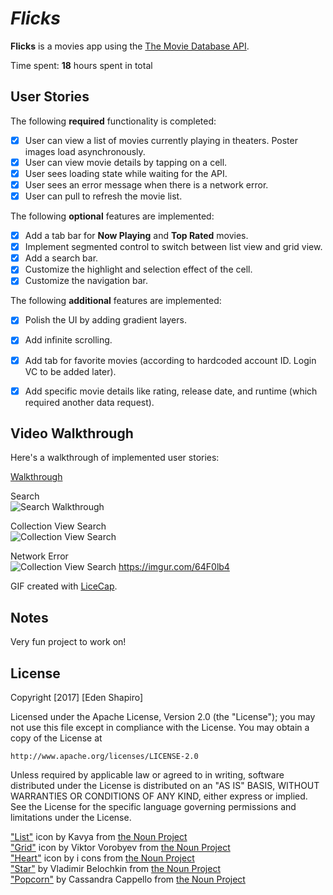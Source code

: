 # *Flicks*

**Flicks** is a movies app using the [The Movie Database API](http://docs.themoviedb.apiary.io/#).

Time spent: **18** hours spent in total

## User Stories

The following **required** functionality is completed:

- [x] User can view a list of movies currently playing in theaters. Poster images load asynchronously.
- [x] User can view movie details by tapping on a cell.
- [x] User sees loading state while waiting for the API.
- [x] User sees an error message when there is a network error.
- [x] User can pull to refresh the movie list.

The following **optional** features are implemented:

- [x] Add a tab bar for **Now Playing** and **Top Rated** movies.
- [x] Implement segmented control to switch between list view and grid view.
- [x] Add a search bar.
- [x] Customize the highlight and selection effect of the cell.
- [x] Customize the navigation bar.

The following **additional** features are implemented:

- [x] Polish the UI by adding gradient layers.
- [x] Add infinite scrolling.
- [x] Add tab for favorite movies (according to hardcoded account ID. Login VC to be added later).
- [x] Add specific movie details like rating, release date, and runtime (which required another data request).



## Video Walkthrough

Here's a walkthrough of implemented user stories:

[Walkthrough](https://media.giphy.com/media/3ov9k8WHofhiIJZ0HK/giphy.gif)

Search  
<img src='https://i.imgur.com/5fQTMRg.gif' title='Search Walkthrough' width='' alt='Search Walkthrough' />

Collection View Search  
<img src='https://i.imgur.com/8ObWSax.gif' title='Collection Search' width='' alt='Collection View Search' />

Network Error  
<img src='https://i.imgur.com/64F0lb4.gif' title='Collection Search' width='' alt='Collection View Search' />
https://imgur.com/64F0lb4

GIF created with [LiceCap](http://www.cockos.com/licecap/).

## Notes

Very fun project to work on!


## License

Copyright [2017] [Eden Shapiro]

Licensed under the Apache License, Version 2.0 (the "License");
you may not use this file except in compliance with the License.
You may obtain a copy of the License at

    http://www.apache.org/licenses/LICENSE-2.0

Unless required by applicable law or agreed to in writing, software
distributed under the License is distributed on an "AS IS" BASIS,
WITHOUT WARRANTIES OR CONDITIONS OF ANY KIND, either express or implied.
See the License for the specific language governing permissions and
limitations under the License.

["List"](https://thenounproject.com/term/list/1244067) icon by Kavya from [the Noun Project](http://thenounproject.com/)  
["Grid"](https://thenounproject.com/term/grid/642523/) icon by Viktor Vorobyev from [the Noun Project](http://thenounproject.com/)  
["Heart"](https://thenounproject.com/term/heart/968105/) icon by i cons from [the Noun Project](http://thenounproject.com/)  
["Star"](https://thenounproject.com/term/star/797006/) by Vladimir Belochkin from [the Noun Project](http://thenounproject.com/)  
["Popcorn"](https://thenounproject.com/term/popcorn/706499/) by Cassandra Cappello from [the Noun Project](http://thenounproject.com/)  

